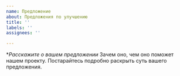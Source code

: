 ```yaml
---
name: Предложение
about: Предложения по улучшению
title: ''
labels: ''
assignees: ''

---
```


**Расскажите о вашем предложении*
Зачем оно, чем оно поможет нашем проекту. Постарайтесь подробно раскрыть суть вашего предложения.
